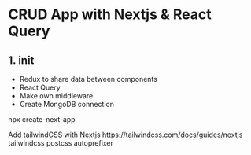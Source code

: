 # CRUD App with Nextjs & React Query

## 1. init

- Redux to share data between components
- React Query
- Make own middleware
- Create MongoDB connection
  
npx create-next-app

Add tailwindCSS with Nextjs
<https://tailwindcss.com/docs/guides/nextjs>
tailwindcss postcss autoprefixer
